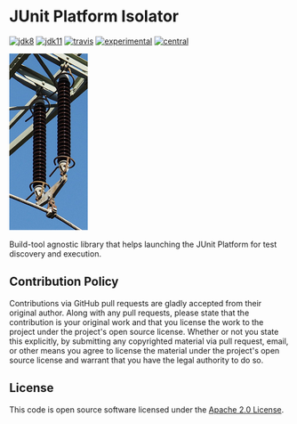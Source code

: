 # JUnit Platform Isolator

[![jdk8](https://img.shields.io/badge/java-8-lightgray.svg)](http://jdk.java.net/8)
[![jdk11](https://img.shields.io/badge/java-11-blue.svg)](http://jdk.java.net/11)
[![travis](https://travis-ci.com/sormuras/junit-platform-isolator.svg?branch=master)](https://travis-ci.com/sormuras/junit-platform-isolator)
[![experimental](https://img.shields.io/badge/api-experimental-yellow.svg)](https://javadoc.io/doc/de.sormuras.junit-platform-isolator/junit-platform-isolator)
[![central](https://img.shields.io/maven-central/v/de.sormuras.junit-platform-isolator/junit-platform-isolator.svg)](https://search.maven.org/artifact/de.sormuras.junit-platform-isolator/junit-platform-isolator)

![isolator](junit-platform-isolator.png)

Build-tool agnostic library that helps launching the JUnit Platform for test discovery and execution.

## Contribution Policy

Contributions via GitHub pull requests are gladly accepted from their original author.
Along with any pull requests, please state that the contribution is your original work and that you license the work to the project under the project's open source license.
Whether or not you state this explicitly, by submitting any copyrighted material via pull request, email, or other means you agree to license the material under the project's open source license and warrant that you have the legal authority to do so.

## License

This code is open source software licensed under the [Apache 2.0 License](https://www.apache.org/licenses/LICENSE-2.0.html).
